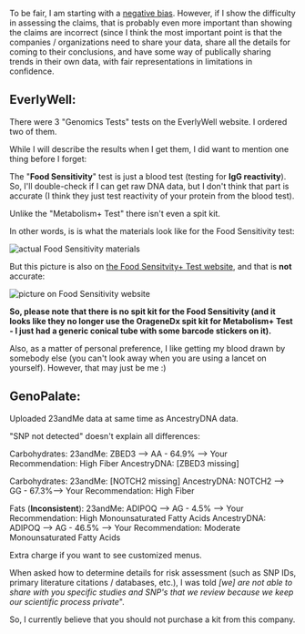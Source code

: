 To be fair, I am starting with a [negative bias](https://twitter.com/cwarden45/status/1134864619552378880).  However, if I show the difficulty in assessing the claims, that is probably even more important than showing the claims are incorrect (since I think the most important point is that the companies / organizations need to share your data, share all the details for coming to their conclusions, and have some way of publically sharing trends in their own data, with fair representations in limitations in confidence.

EverlyWell:
-----------------

There were 3 "Genomics Tests" tests on the EverlyWell website.  I ordered two of them.

While I will describe the results when I get them, I did want to mention one thing before I forget:

The "**Food Sensitivity**" test is just a blood test (testing for **IgG reactivity**).  So, I'll double-check if I can get raw DNA data, but I don't think that part is accurate (I think they just test reactivity of your protein from the blood test).

Unlike the "Metabolism+ Test" there isn't even a spit kit.

In other words, is is what the materials look like for the Food Sensitivity test:

![actual Food Sensitivity materials](https://dxkmbl8uwuv9p.cloudfront.net/myhelix/1556831649426/562cb0c0-de4d-43d8-944b-98ebbf3adf78/FS_WhatYoullGet_Img.png)

But this picture is also on [the Food Sensitvity+ Test website](https://www.helix.com/products/everlywell-food-sensitivity?utm_source=EverlyWell_sitelink_PIP_FSPluscart), and that is **not** accurate:

![picture on Food Sensitivity website](https://dxkmbl8uwuv9p.cloudfront.net/helix-dev/1531422609260/617687ad-1bf7-4c0c-8ef3-fef3e1761e7e/2.-collection-tube-desktop.png)

**So, please note that there is no spit kit for the Food Sensitivity (and it looks like they no longer use the OrageneDx spit kit for Metabolism+ Test - I just had a generic conical tube with some barcode stickers on it).**

Also, as a matter of personal preference, I like getting my blood drawn by somebody else (you can't look away when you are using a lancet on yourself).  However, that may just be me :)

GenoPalate:
-----------------

Uploaded 23andMe data at same time as AncestryDNA data.

"SNP not detected" doesn't explain all differences:

Carbohydrates:
23andMe: ZBED3 --> AA - 64.9% --> Your Recommendation: High Fiber
AncestryDNA: [ZBED3 missing]

Carbohydrates:
23andMe: [NOTCH2 missing]
AncestryDNA: NOTCH2 --> GG - 67.3%--> Your Recommendation: High Fiber

Fats (**Inconsistent**):
23andMe: ADIPOQ --> AG - 4.5% --> Your Recommendation: High Monounsaturated Fatty Acids
AncestryDNA: ADIPOQ --> AG - 46.5% --> Your Recommendation: Moderate Monounsaturated Fatty
Acids


Extra charge if you want to see customized menus.

When asked how to determine details for risk assessment (such as SNP IDs, primary literature citations / databases, etc.), I was told *[we] are not able to share with you specific studies and SNP's that we review because we keep our scientific process private*".

So, I currently believe that you should not purchase a kit from this company.
